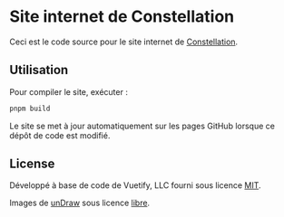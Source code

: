 # Site internet de Constellation
Ceci est le code source pour le site internet de [Constellation](https://réseau-constellation.ca).

## Utilisation
Pour compiler le site, exécuter :
```sh
pnpm build
```

Le site se met à jour automatiquement sur les pages GitHub lorsque ce dépôt de code est modifié.

## License
Développé à base de code de Vuetify, LLC fourni sous licence [MIT](http://opensource.org/licenses/MIT).

Images de [unDraw](https://undraw.co/) sous licence [libre](https://undraw.co/license).

